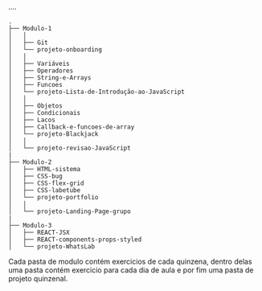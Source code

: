 ....
```
.
├── Modulo-1
│   │
│   ├── Git 
│   └── projeto-onboarding
│   │ 
│   ├── Variáveis
│   ├── Operadores
│   ├── String-e-Arrays
│   ├── Funcoes
│   └── projeto-Lista-de-Introdução-ao-JavaScript
│   │
│   ├── Objetos
│   ├── Condicionais
│   ├── Lacos
│   ├── Callback-e-funcoes-de-array
│   └── projeto-Blackjack
│   │
│   └── projeto-revisao-JavaScript
|
├── Modulo-2
│   ├── HTML-sistema
│   ├── CSS-bug
│   ├── CSS-flex-grid
│   ├── CSS-labetube
│   └── projeto-portfolio
│   │
│   └── projeto-Landing-Page-grupo
|
├── Modulo-3
│   ├── REACT-JSX
│   ├── REACT-components-props-styled
│   └── projeto-WhatsLab

```

Cada pasta de modulo contém exercicios de cada quinzena, dentro delas uma pasta contém exercicio para cada dia de aula e por fim uma pasta de projeto quinzenal.
